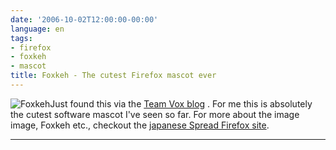 ```yaml
---
date: '2006-10-02T12:00:00-00:00'
language: en
tags:
- firefox
- foxkeh
- mascot
title: Foxkeh - The cutest Firefox mascot ever
---
```



<img class="left" src="http://zerokspot.com/uploads/foxkeh.jpg" alt="Foxkeh"/>Just found this via the [Team Vox blog](http://team.vox.com/library/post/the-vox-banner-contest-featuring-foxkeh.html) . For me this is absolutely the cutest software mascot I've seen so far. For more about the image image, Foxkeh etc., checkout the [japanese Spread Firefox site](http://spreadfirefox.jp/foxkeh/).

-------------------------------

